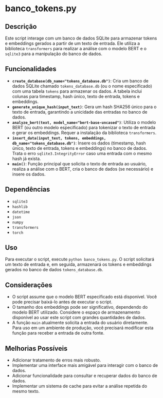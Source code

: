 # banco_tokens.py

## Descrição

Este script interage com um banco de dados SQLite para armazenar tokens e embeddings gerados a partir de um texto de entrada. Ele utiliza a biblioteca `transformers` para realizar a análise com o modelo BERT e o `sqlite3` para a manipulação do banco de dados.

## Funcionalidades

- **`create_database(db_name="tokens_database.db")`**: Cria um banco de dados SQLite chamado `tokens_database.db` (ou o nome especificado) com uma tabela `tokens` para armazenar os dados.  A tabela inclui colunas para timestamp, hash único, texto de entrada, tokens e embeddings.
- **`generate_unique_hash(input_text)`**: Gera um hash SHA256 único para o texto de entrada, garantindo a unicidade das entradas no banco de dados.
- **`analyze_bert(text, model_name="bert-base-uncased")`**: Utiliza o modelo BERT (ou outro modelo especificado) para tokenizar o texto de entrada e gerar os embeddings.  Requer a instalação da biblioteca `transformers`.
- **`insert_data(input_text, tokens, embeddings, db_name="tokens_database.db")`**: Insere os dados (timestamp, hash único, texto de entrada, tokens e embeddings) no banco de dados.  Trata o erro `sqlite3.IntegrityError` caso uma entrada com o mesmo hash já exista.
- **`main()`**: Função principal que solicita o texto de entrada ao usuário, realiza a análise com o BERT, cria o banco de dados (se necessário) e insere os dados.

## Dependências

- `sqlite3`
- `hashlib`
- `datetime`
- `json`
- `numpy`
- `transformers`
- `torch`

## Uso

Para executar o script, execute `python banco_tokens.py`. O script solicitará um texto de entrada e, em seguida, armazenará os tokens e embeddings gerados no banco de dados `tokens_database.db`.

## Considerações

- O script assume que o modelo BERT especificado está disponível.  Você pode precisar baixá-lo antes de executar o script.
- O tamanho dos embeddings pode ser significativo, dependendo do modelo BERT utilizado.  Considere o espaço de armazenamento disponível ao usar este script com grandes quantidades de dados.
- A função `main` atualmente solicita a entrada do usuário diretamente.  Para uso em um ambiente de produção, você precisará modificar esta função para receber a entrada de outra fonte.

## Melhorias Possíveis

- Adicionar tratamento de erros mais robusto.
- Implementar uma interface mais amigável para interagir com o banco de dados.
- Adicionar funcionalidade para consultar e recuperar dados do banco de dados.
- Implementar um sistema de cache para evitar a análise repetida do mesmo texto.

